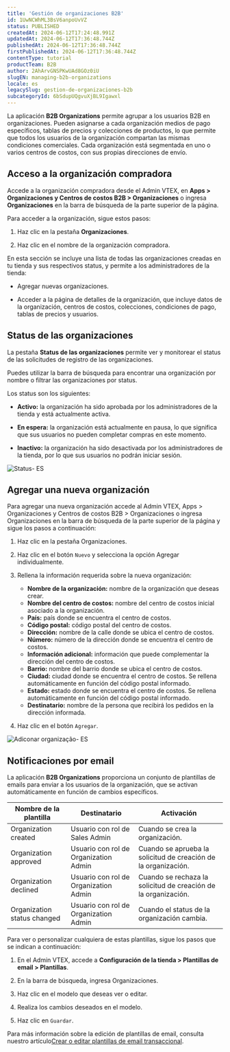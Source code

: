 ```yaml
---
title: 'Gestión de organizaciones B2B'
id: 1UwNCWhML3BsV6anpoUvVZ
status: PUBLISHED
createdAt: 2024-06-12T17:24:48.991Z
updatedAt: 2024-06-12T17:36:48.744Z
publishedAt: 2024-06-12T17:36:48.744Z
firstPublishedAt: 2024-06-12T17:36:48.744Z
contentType: tutorial
productTeam: B2B
author: 2AhArvGNSPKwUAd8GOz0iU
slugEN: managing-b2b-organizations
locale: es
legacySlug: gestion-de-organizaciones-b2b
subcategoryId: 6bSdupUQgvuXjBL9Igawxl
---
```



La aplicación **B2B Organizations** permite agrupar a los usuarios B2B en organizaciones. Pueden asignarse a cada organización medios de pago específicos, tablas de precios y colecciones de productos, lo que permite que todos los usuarios de la organización compartan las mismas condiciones comerciales. Cada organización está segmentada en uno o varios centros de costos, con sus propias direcciones de envío.

## Acceso a la organización compradora

Accede a la organización compradora desde el Admin VTEX, en **Apps > Organizaciones y Centros de costos B2B > Organizaciones** o ingresa **Organizaciones** en la barra de búsqueda de la parte superior de la página.

Para acceder a la organización, sigue estos pasos:

1. Haz clic en la pestaña **Organizaciones**.

2. Haz clic en el nombre de la organización compradora.

En esta sección se incluye una lista de todas las organizaciones creadas en tu tienda y sus respectivos status, y permite a los administradores de la tienda:

- Agregar nuevas organizaciones.

- Acceder a la página de detalles de la organización, que incluye datos de la organización, centros de costos, colecciones, condiciones de pago, tablas de precios y usuarios.

## Status de las organizaciones

La pestaña **Status de las organizaciones** permite ver y monitorear el status de las solicitudes de registro de las organizaciones.

Puedes utilizar la barra de búsqueda para encontrar una organización por nombre o filtrar las organizaciones por status.

Los status son los siguientes:

- **Activo:** la organización ha sido aprobada por los administradores de la tienda y está actualmente activa.

- **En espera:** la organización está actualmente en pausa, lo que significa que sus usuarios no pueden completar compras en este momento.

- **Inactivo:** la organización ha sido desactivada por los administradores de la tienda, por lo que sus usuarios no podrán iniciar sesión.

![Status- ES](https://images.ctfassets.net/alneenqid6w5/2UywOtrYrvizJEY5LjQgau/c3472217083893e427bd505924a3317a/Status-_ES.gif)

## Agregar una nueva organización 

Para agregar una nueva organización accede al Admin VTEX, Apps > Organizaciones y Centros de costos B2B > Organizaciones o ingresa Organizaciones en la barra de búsqueda de la parte superior de la página y sigue los pasos a continuación:

1. Haz clic en la pestaña Organizaciones.

2. Haz clic en el botón `Nuevo` y selecciona la opción Agregar individualmente.

3. Rellena la información requerida sobre la nueva organización:
    - **Nombre de la organización:** nombre de la organización que deseas crear.
    - **Nombre del centro de costos:** nombre del centro de costos inicial asociado a la organización.
    - **País:** país donde se encuentra el centro de costos.
    - **Código postal:** código postal del centro de costos.
    - **Dirección:** nombre de la calle donde se ubica el centro de costos.
    - **Número:** número de la dirección donde se encuentra el centro de costos.
    - **Información adicional:** información que puede complementar la dirección del centro de costos.
    - **Barrio:** nombre del barrio donde se ubica el centro de costos.
    - **Ciudad:** ciudad donde se encuentra el centro de costos. Se rellena automáticamente en función del código postal informado.
    - **Estado:** estado donde se encuentra el centro de costos. Se rellena automáticamente en función del código postal informado.
    - **Destinatario:** nombre de la persona que recibirá los pedidos en la dirección informada.
4. Haz clic en el botón `Agregar`.

![Adiconar organização- ES](https://images.ctfassets.net/alneenqid6w5/7vp9NX3NLvSWErVBlYzbNI/5af4c08cc7df3765ee76eb20a1028e93/Adiconar_organiza__o-_ES.gif)

## Notificaciones por email

La aplicación **B2B Organizations** proporciona un conjunto de plantillas de emails para enviar a los usuarios de la organización, que se activan automáticamente en función de cambios específicos.

| Nombre de la plantilla      | Destinatario                          | Activación                                                     |
|-----------------------------|---------------------------------------|----------------------------------------------------------------|
| Organization created        | Usuario con rol de Sales Admin        | Cuando se crea la organización.                                |
| Organization approved       | Usuario con rol de Organization Admin | Cuando se aprueba la solicitud de creación de la organización. |
| Organization declined       | Usuario con rol de Organization Admin | Cuando se rechaza la solicitud de creación de la organización. |
| Organization status changed | Usuario con rol de Organization Admin | Cuando el status de la organización cambia.                    |

Para ver o personalizar cualquiera de estas plantillas, sigue los pasos que se indican a continuación:

1. En el Admin VTEX, accede a **Configuración de la tienda > Plantillas de email > Plantillas**.

2. En la barra de búsqueda, ingresa Organizaciones.

3. Haz clic en el modelo que deseas ver o editar.

4. Realiza los cambios deseados en el modelo.

5. Haz clic en `Guardar`.

Para más información sobre la edición de plantillas de email, consulta nuestro artículo[Crear o editar plantillas de email transaccional](/es/tracks/transactional-emails--6IkJwttMw5T84mlY9RifRP/335JZKUYgvYlGOJgvJYxRO).
